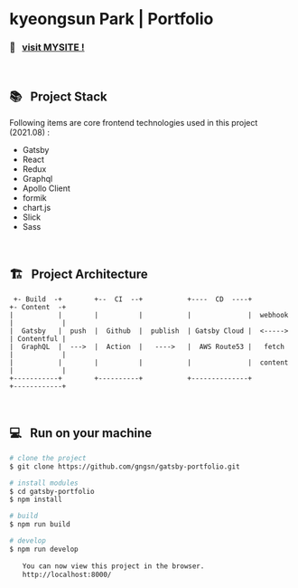 <br/>

# kyeongsun Park | Portfolio

### 🔗 &nbsp; [visit MYSITE !](https://kyeongsun.com/)

<br/>

## 📚 &nbsp; Project Stack

Following items are core frontend technologies used in this project (2021.08) :

- Gatsby <!-- v3.11.1 -->
- React <!-- v17.0.1 -->
- Redux <!-- v7.2.4 -->
- Graphql <!-- v15.4.0 -->
- Apollo Client <!-- v3.4.7 -->
- formik <!-- v2.2.9 -->
- chart.js <!-- v3.5.0 -->
- Slick <!-- v0.28.1 -->
- Sass <!-- v1.37.5 -->

<br/>

## 🏗 &nbsp; Project Architecture

```
 +- Build  -+        +--  CI  --+           +----  CD  ----+           +- Content  -+
|           |        |          |           |              |  webhook  |            |
|  Gatsby   |  push  |  Github  |  publish  | Gatsby Cloud |  <----->  | Contentful |
|  GraphQL  |  --->  |  Action  |   ---->   |  AWS Route53 |   fetch   |            |
|           |        |          |           |              |  content  |            |
+-----------+        +----------+           +--------------+           +------------+

```

<br/>

## 💻 &nbsp; Run on your machine

``` bash
# clone the project
$ git clone https://github.com/gngsn/gatsby-portfolio.git

# install modules
$ cd gatsby-portfolio
$ npm install

# build
$ npm run build

# develop 
$ npm run develop
⠀
⠀  You can now view this project in the browser.
⠀  http://localhost:8000/
⠀
```